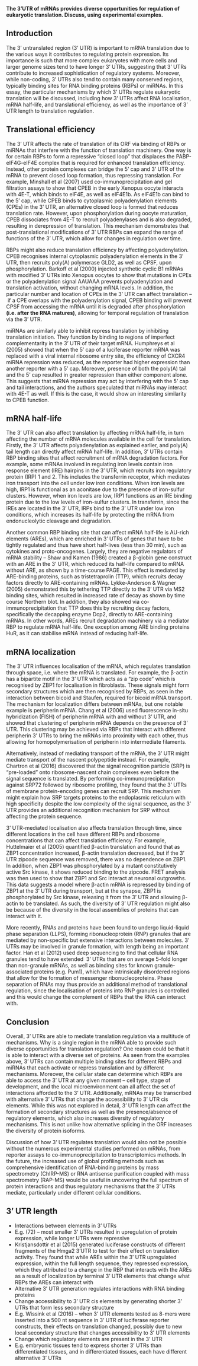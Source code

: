 **The 3’UTR of mRNAs provides diverse opportunities for regulation of eukaryotic translation. Discuss, using experimental examples.**

## Introduction 

The 3’ untranslated region (3’ UTR) is important to mRNA translation due to the various ways it contributes to regulating protein expression. Its importance is such that more complex eukaryotes with more cells and larger genome sizes tend to have longer 3’ UTRs, suggesting that 3’ UTRs contribute to increased sophistication of regulatory systems. Moreover, while non-coding, 3’ UTRs also tend to contain many conserved regions, typically binding sites for RNA binding proteins (RBPs) or miRNAs. In this essay, the particular mechanisms by which 3’ UTRs regulate eukaryotic translation will be discussed, including how 3’ UTRs affect RNA localisation, mRNA half-life, and translational efficiency, as well as the importance of 3’ UTR length to translation regulation.  

## Translational efficiency 

The 3’ UTR affects the rate of translation of its ORF via binding of RBPs or miRNAs that interfere with the function of translation machinery. One way is for certain RBPs to form a repressive “closed loop” that displaces the PABP-eIF4G-eIF4E complex that is required for enhanced translation efficiency. Instead, other protein complexes can bridge the 5’ cap and 3’ UTR of the mRNA to prevent closed loop formation, thus repressing translation. For example, Minshall et al (2007) used co-immunoprecipitation and gel filtration assays to show that CPEB in the early Xenopus oocyte interacts with 4E-T, which binds to eIF4E, as well as eIF4E1b. As eIF4E1b can bind to the 5’ cap, while CPEB binds to cytoplasmic polyadenylation elements (CPEs) in the 3’ UTR, an alternative closed loop is formed that reduces translation rate. However, upon phosphorylation during oocyte maturation, CPEB dissociates from 4E-T to recruit polyadenylases and is also degraded, resulting in derepression of translation. This mechanism demonstrates that post-translational modifications of 3’ UTR RBPs can expand the range of functions of the 3’ UTR, which allow for changes in regulation over time. 

  

RBPs might also reduce translation efficiency by affecting polyadenylation. CPEB recognises internal cytoplasmic polyadenylation elements in the 3’ UTR, then recruits poly(A) polymerase GLD2, as well as CPSF, upon phosphorylation. Barkoff et al (2000) injected synthetic cyclic B1 mRNAs with modified 3’ UTRs into Xenopus oocytes to show that mutations in CPEs or the polyadenylation signal AAUAAA prevents polyadenylation and translation activation, without changing mRNA levels. In addition, the particular number and location of CPEs in the 3’ UTR can affect translation – if a CPE overlaps with the polyadenylation signal, CPEB binding will prevent CPSF from accessing the mRNA until it is degraded after phosphorylation **(i.e. after the RNA matures)**, allowing for temporal regulation of translation via the 3’ UTR. 

  

miRNAs are similarly able to inhibit repress translation by inhibiting translation initiation. They function by binding to regions of imperfect complementarity in the 3’ UTR of their target mRNA. Humphreys et al (2005) showed that when the 5’ cap of a luciferase reporter mRNA was replaced with a viral internal ribosome entry site, the efficiency of CXCR4 miRNA repression was reduced, as the reporter had higher expression than another reporter with a 5’ cap. Moreover, presence of both the poly(A) tail and the 5’ cap resulted in greater repression than either component alone. This suggests that miRNA repression may act by interfering with the 5’ cap and tail interactions, and the authors speculated that miRNAs may interact with 4E-T as well. If this is the case, it would show an interesting similarity to CPEB function. 

  

## mRNA half-life

The 3’ UTR can also affect translation by affecting mRNA half-life, in turn affecting the number of mRNA molecules available in the cell for translation. Firstly, the 3’ UTR affects polyadenylation as explained earlier, and poly(A) tail length can directly affect mRNA half-life. In addition, 3’ UTRs contain RBP binding sites that affect recruitment of mRNA degradation factors. For example, some mRNAs involved in regulating iron levels contain iron response element (IRE) hairpins in the 3’ UTR, which recruits iron regulatory protein (IRP) 1 and 2. This includes the transferrin receptor, which mediates iron transport into the cell under low iron conditions. When iron levels are high, IRP1 is functional as an aconitase due to the presence of iron-sulfur clusters. However, when iron levels are low, IRP1 functions as an IRE binding protein due to the low levels of iron-sulfur clusters. In transferrin, since the IREs are located in the 3’ UTR, IRPs bind to the 3’ UTR under low iron conditions, which increases its half-life by protecting the mRNA from endonucleolytic cleavage and degradation.

  

Another common RBP binding site that can affect mRNA half-life is AU-rich elements (AREs), which are enriched in 3’ UTRs of genes that have to be tightly regulated and thus have short half-lives (less than 30 min), such as cytokines and proto-oncogenes. Largely, they are negative regulators of mRNA stability – Shaw and Kamen (1986) created a β-globin gene construct with an ARE in the 3’ UTR, which reduced its half-life compared to mRNA without ARE, as shown by a time-course PAGE. This effect is mediated by ARE-binding proteins, such as tristetraprolin (TTP), which recruits decay factors directly to ARE-containing mRNAs. Lykke-Anderson & Wagner (2005) demonstrated this by tethering TTP directly to the 3’ UTR via MS2 binding sites, which resulted in increased rate of decay as shown by time course Northern blot. In addition, they also showed via co-immunoprecipitation that TTP does this by recruiting decay factors, specifically the decapping enzyme Dcp2, directly to ARE-containing mRNAs. In other words, AREs recruit degradation machinery via a mediator RBP to regulate mRNA half-life. One exception among ARE binding proteins HuR, as it can stabilise mRNA instead of reducing half-life. 

  

## mRNA localization 

The 3’ UTR influences localisation of the mRNA, which regulates translation through space, i.e. where the mRNA is translated. For example, the β-actin has a bipartite motif in the 3’ UTR which acts as a “zip code” which is recognised by ZBP1 for localisation in fibroblasts. These signals might form secondary structures which are then recognised by RBPs, as seen in the interaction between bicoid and Staufen, required for bicoid mRNA transport. The mechanism for localization differs between mRNAs, but one notable example is peripherin mRNA. Chang et al (2006) used fluorescence in-situ hybridization (FISH) of peripherin mRNA with and without 3’ UTR, and showed that clustering of peripherin mRNA depends on the presence of 3’ UTR. This clustering may be achieved via RBPs that interact with different peripherin 3’ UTRs to bring the mRNAs into proximity with each other, thus allowing for homopolymerisation of peripherin into intermediate filaments. 

Alternatively, instead of mediating transport of the mRNA, the 3’ UTR might mediate transport of the nascent polypeptide instead. For example, Chartron et al (2016) discovered that the signal recognition particle (SRP) is “pre-loaded” onto ribosome-nascent chain complexes even before the signal sequence is translated. By performing co-immunoprecipitation against SRP72 followed by ribosome profiling, they found that the 3’ UTRs of membrane protein-encoding genes can recruit SRP. This mechanism might explain how SRP targets proteins to the endoplasmic reticulum with high specificity despite the low complexity of the signal sequence, as the 3’ UTR provides an additional recognition mechanism for SRP without affecting the protein sequence. 

3’ UTR-mediated localisation also affects translation through time, since different locations in the cell have different RBPs and ribosome concentrations that can affect translation efficiency. For example, Huttelmaier et al (2005) quantified β-actin translation and found that as ZBP1 concentration increased, β-actin translation decreased, but if the 3’ UTR zipcode sequence was removed, there was no dependence on ZBP1. In addition, when ZBP1 was phosphorylated by a mutant constitutively active Src kinase, it shows reduced binding to the zipcode. FRET analysis was then used to show that ZBP1 and Src interact at neuronal outgrowths. This data suggests a model where β-actin mRNA is repressed by binding of ZBP1 at the 3’ UTR during transport, but at the synapse, ZBP1 is phosphorylated by Src kinase, releasing it from the 3’ UTR and allowing β-actin to be translated. As such, the diversity of 3’ UTR regulation might also be because of the diversity in the local assemblies of proteins that can interact with it. 

  

More recently, RNAs and proteins have been found to undergo liquid-liquid phase separation (LLPS), forming ribonucleoprotein (RNP) granules that are mediated by non-specific but extensive interactions between molecules. 3’ UTRs may be involved in granule formation, with length being an important factor. Han et al (2012) used deep sequencing to find that cellular RNA granules tend to have extended  3’ UTRs that are on average 5-fold longer than non-granule mRNAs, as well as binding sites for known granule-associated proteins (e.g. Pum1), which have intrinsically disordered regions that allow for the formation of messenger ribonucleoproteins. Phase separation of RNAs may thus provide an additional method of translational regulation, since the localisation of proteins into RNP granules is controlled and this would change the complement of RBPs that the RNA can interact with.   

  

## Conclusion

Overall, 3’ UTRs are able to mediate translation regulation via a multitude of mechanisms. Why is a single region in the mRNA able to provide such diverse opportunities for translation regulation? One reason could be that it is able to interact with a diverse set of proteins. As seen from the examples above, 3’ UTRs can contain multiple binding sites for different RBPs and miRNAs that each activate or repress translation and by different mechanisms. Moreover, the cellular state can determine which RBPs are able to access the 3’ UTR at any given moment – cell type, stage of development, and the local microenvironment can all affect the set of interactions afforded to the 3’ UTR. Additionally, mRNAs may be transcribed with alternative 3’ UTRs that change the accessibility to 3’ UTR cis elements. While this was not explored in detail, 3’ UTR length can affect the formation of secondary structures as well as the presence/absence of regulatory elements, which also increases diversity of regulatory mechanisms. This is not unlike how alternative splicing in the ORF increases the diversity of protein isoforms. 

Discussion of how 3’ UTR regulates translation would also not be possible without the numerous experimental studies performed on mRNAs, from reporter assays to co-immunoprecipitation to transcriptomics methods. In the future, the increased use of global profiling methods such as comprehensive identification of RNA-binding proteins by mass spectrometry (ChIRP-MS) or RNA antisense purification coupled with mass spectrometry (RAP-MS) would be useful in uncovering the full spectrum of protein interactions and thus regulatory mechanisms that the 3’ UTRs mediate, particularly under different cellular conditions.  

## 3’ UTR length 

- Interactions between elements in 3’ UTRs 
- E.g. (72) – most smaller 3’ UTRs resulted in upregulation of protein expression, while longer UTRs were repressive 
- Kristjansdottir et al (2015) generated luciferase constructs of different fragments of the Hmga2 3’UTR to test for their effect on translation activity. They found that while AREs within the 3’ UTR upregulated expression, within the full length sequence, they repressed expression, which they attributed to a change in the RBP that interacts with the AREs as a result of localization by terminal 3’ UTR elements that change what RBPs the AREs can interact with 
- Alternative 3’ UTR generation regulates interactions with RNA binding proteins 
- Change accessibility to 3’ UTR cis elements by generating shorter 3’ UTRs that form less secondary structure 
- E.g. Wissink et al (2016) – when 3’ UTR elements tested as 8-mers were inserted into a 500 nt sequence in 3’ UTR of luciferase reporter constructs, their effects on translation changed, possibly due to new local secondary structure that changes accessibility to 3’ UTR elements 
- Change which regulatory elements are present in the 3’ UTR 
- E.g. embryonic tissues tend to express shorter 3’ UTRs than differentiated tissues, and in differentiated tissues, each have different alternative 3’ UTRs